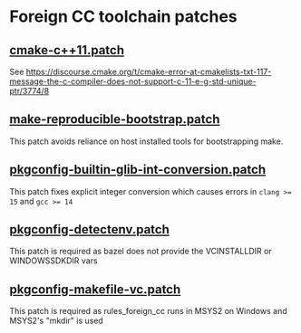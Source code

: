 # Foreign CC toolchain patches

## [cmake-c++11.patch](./cmake-c++11.patch)

See <https://discourse.cmake.org/t/cmake-error-at-cmakelists-txt-117-message-the-c-compiler-does-not-support-c-11-e-g-std-unique-ptr/3774/8>

## [make-reproducible-bootstrap.patch](./make-reproducible-bootstrap.patch)

This patch avoids reliance on host installed tools for bootstrapping make.

## [pkgconfig-builtin-glib-int-conversion.patch](./pkgconfig-builtin-glib-int-conversion.patch)

This patch fixes explicit integer conversion which causes errors in `clang >= 15` and `gcc >= 14`

## [pkgconfig-detectenv.patch](./pkgconfig-detectenv.patch)

This patch is required as bazel does not provide the VCINSTALLDIR or WINDOWSSDKDIR vars

## [pkgconfig-makefile-vc.patch](./pkgconfig-makefile-vc.patch)

This patch is required as rules_foreign_cc runs in MSYS2 on Windows and MSYS2's "mkdir" is used

